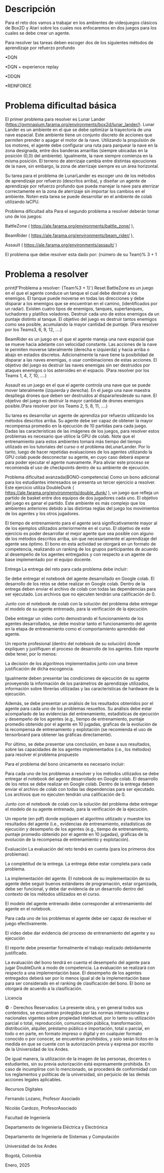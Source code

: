 # Descripción
Para el reto dos vamos a trabajar en los ambientes de videojuegos clásicos de Box2D y Atari sobre los cuales nos enfocaremos en dos juegos para los cuales se debe crear un agente.

Para resolver las tareas deben escoger dos de los siguientes métodos de aprendizaje por refuerzo profundo

•DQN 

•DQN + experience replay 

•DDQN 

•REINFORCE

# Problema dificultad básica
El primer problema para resolver es Lunar Lander (https://gymnasium.farama.org/environments/box2d/lunar_lander/). Lunar Lander es un ambiente en el que se debe optimizar la trayectoria de una nave espacial. Este ambiente tiene un conjunto discreto de acciones que permiten prender o apagar el motor de la nave. Utilizando la propulsión de los motores, el agente debe configurar una ruta para parquear la nave en la zona designada, entre dos banderas amarillas (siempre ubicadas en la posición (0,0) del ambiente). Igualmente, la nave siempre comienza en la misma posición. El terreno de aterrizaje cambia entre distintas ejecuciones de la nave, sin embargo, la zona de aterrizaje siempre es un área horizontal.

Su tarea para el problema de LunarLander es escoger uno de los métodos de aprendizaje por refuerzo (descritos arriba), y diseñar un agente de aprendizaje por refuerzo profundo que pueda manejar la nave para aterrizar correctamente en la zona de aterrizaje sin importar los cambios en el ambiente. Noten esta tarea se puede desarrollar en el ambiente de colab utilizando laCPU.

Problema dificultad alta
Para el segundo problema a resolver deberán tomar uno de los juegos: 

BattleZone (
https://ale.farama.org/environments/battle_zone/
),

BeamRider (
https://ale.farama.org/environments/beam_rider/
), 

Assault (
https://ale.farama.org/environments/assault/
)

El problema que debe resolver esta dado por: (número de su Team)% 3 + 1

# Problema a resolver

print(f'Problema a resolver: {Team%3 + 1}')
Reset
BattleZone es un juego en el que el agente conduce un tanque el cual debe destruir a los enemigos. El tanque puede moverse en todas las direcciones y debe disparar a los enemigos que se encuentran en el camino, (identificados por un radar). Existen cuatro tipos de enemigos, tanques, supertanques, luchadores y platillos voladores. Destruir cada uno de estos enemigos da un puntaje distinto al tanque. El objetivo del juego es destruir tantos enemigos como sea posible, acumulando la mayor cantidad de puntaje. (Para resolver por los Teams3, 6, 9, 12, ....)

BeamRider es un juego en el que el agente maneja una nave espacial que se mueve hacia adelante con velocidad constante. Las acciones de la nave le permiten moverse lateralmente (derecha e izquierda) y hacia arriba o abajo en estados discretos. Adicionalmente la nave tiene la posibilidad de disparar a las naves enemigas, o usar combinaciones de estas acciones. El objetivo del juego es destruir las naves enemigas sin ser destruidos por ataques enemigos o los asteroides en el espacio. (Para resolver por los Teams 1, 4, 7, 10, ....)

Assault es un juego en el que el agente controla una nave que se puede mover lateralmente (izquierda y derecha). En el juego una nave maestra despliega drones que deben ser destruidos al dispararlesdesde su nave. El objetivo del juego es destruir la mayor cantidad de drones enemigos posible.(Para resolver por los Teams 2, 5, 8, 11, ....)

Su tarea es desarrollar un agente de aprendiza por refuerzo utilizando los métodos descritos arriba. Su agente debe ser capaz de obtener la mayor recompensa promedio en la ejecución de 10 partidas para cada juego. Dadas las características de las imágenes de los juegos, para resolver estos problemas es necesario que utilice la GPU de colab. Note que el entrenamiento para estos ambientes tomará más tiempo del tiempo utilizado en los tutoriales del curso o el problema deLunarLander. Por lo tanto, luego de hacer repetidas evaluaciones de los agentes utilizando la GPU colab puede desconectar su agente, en cuyo caso deberá esperar para poder ejecutar el agente nuevamente. Para aliviar este proceso se recomienda el uso de checkpoints dentro de su ambiente de ejecución.

Problema dificultad avanzada(BONO-competencia)
Como un bono adicional para los estudiantes interesados se presenta un tercer ejercicio a resolver. Este ejercicio utiliza DoubleDunk (
https://ale.farama.org/environments/double_dunk/
), un juego que refleja un partido de basket entre dos equipos de dos jugadores cada uno. El objetivo del juego es ganar el partido. Este ambiente es más complejo que los ambientes anteriores debido a las distintas reglas del juego los movimientos de los agentes y los otros jugadores.

El tiempo de entrenamiento para el agente será significativamente mayor al de los ejemplos utilizados anteriormente en el curso. El objetivo de este ejercicio es poder desarrollar el mejor agente que sea posible con alguno de los métodos descritos arriba, sin que necesariamente el aprendizaje del agente sea óptimo. El bono en esta actividad se otorgará en un formato de competencia, realizando un ranking de los grupos participantes de acuerdo al desempeño de los agentes entregados y con respecto a un agente de base implementado por el equipo docente.

Entrega
La entrega del reto para cada problema debe incluir:

 Se debe entregar el notebook del agente desarrollado en Google colab. El desarrollo de los retos se debe realizar en Google colab. Dentro de la entrega deben enviar el archivo de colab con todas las dependencias para ser ejecutado. Los archivos que no ejecuten tendrán una calificación de 0.

Junto con el notebook de colab con la solución del problema debe entregar el modelo de su agente entrenado, para la verificación de la ejecución.

Debe entregar un video corto demostrando el funcionamiento de los agentes desarrollados, se debe mostrar tanto el funcionamiento del agente en la etapa de entrenamiento como el comportamiento aprendido del agente.

Un reporte profesional (dentro del notebook de su solución) donde expliquen y justifiquen el proceso de desarrollo de los agentes. Este reporte debe tener, por lo menos:

 La decisión de los algoritmos implementados junto con una breve justificación de dicha escogencia. 

Igualmente deben presentar las condiciones de ejecución de su agente proveyendo la información de los parámetros de aprendizaje utilizados, información sobre librerías utilizadas y las características de hardware de la ejecución. 

Además, se debe presentar un análisis de los resultados obtenidos por el agente para cada uno de los problemas resueltos. Su análisis debe estar acompañado de las evidencias del entrenamiento, estadísticas de ejecución y desempeño de los agentes (e.g., tiempo de entrenamiento, puntaje promedio obtenido por el agente en 10 jugadas, graficas de la evolución de la recompensa de entrenamiento y explotación (se recomienda el uso de tensorboard para obtener las gráficas directamente). 

Por último, se debe presentar una conclusión, en base a sus resultados, sobre las capacidades de los agentes implementados (i.e., los métodos) para resolver el problema propuesto


Para el problema del bono únicamente es necesario incluir:

Para cada uno de los problemas a resolver y los métodos utilizados se debe entregar el notebook del agente desarrollado en Google colab. El desarrollo de los retos se debe realizar en Google colab. Dentro de la entrega deben enviar el archivo de colab con todas las dependencias para ser ejecutado. Los archivos que no ejecuten tendrán una calificación de 0.

Junto con el notebook de colab con la solución del problema debe entregar el modelo de su agente entrenado, para la verificación de la ejecución.

Un reporte (en pdf) donde expliquen el algoritmo utilizado y muestre los resultados del agente (i.e., evidencias de entrenamiento, estadísticas de ejecución y desempeño de los agentes (e.g., tiempo de entrenamiento, puntaje promedio obtenido por el agente en 10 jugadas), gráficas de la evolución de la recompensa de entrenamiento y explotación).

Evaluación
La evaluación del reto tendrá en cuenta (para los primeros dos problemas):

La completitud de la entrega. La entrega debe estar completa para cada problema.

La implementación del agente. El notebook de su implementación de su agente debe seguir buenos estándares de programación, estar organizada, debe ser funcional, y debe dar evidencia de un desarrollo dentro del contexto de los métodos utilizados en el curso.

El modelo del agente entrenado debe corresponder al entrenamiento del agente en el notebook.

Para cada uno de los problemas el agente debe ser capaz de resolver el juego efectivamente.

El video debe dar evidencia del proceso de entrenamiento del agente y su ejecución

El reporte debe presentar formalmente el trabajo realizado debidamente justificado.


La evaluación del bono tendrá en cuenta el desempeño del agente para jugar DoubleDunk a modo de competencia. La evaluación se realizará con respecto a una implementación base. El desempeño de los agentes entregados deberá ser por lo menos igual al de la implementación base para ser considerado en el ranking de clasificación del bono. El bono se otorgará de acuerdo a la clasificación.



Licencia

© - Derechos Reservados: La presente obra, y en general todos sus contenidos, se encuentran protegidos por las normas internacionales y nacionales vigentes sobre propiedad Intelectual, por lo tanto su utilización parcial o total, reproducción, comunicación pública, transformación, distribución, alquiler, préstamo público e importación, total o parcial, en todo o en parte, en formato impreso o digital y en cualquier formato conocido o por conocer, se encuentran prohibidos, y solo serán lícitos en la medida en que se cuente con la autorización previa y expresa por escrito de la Universidad de los Andes.


De igual manera, la utilización de la imagen de las personas, docentes o estudiantes, sin su previa autorización está expresamente prohibida. En caso de incumplirse con lo mencionado, se procederá de conformidad con los reglamentos y políticas de la universidad, sin perjuicio de las demás acciones legales aplicables.

Recursos Digitales

Fernando Lozano, Profesor Asociado

Nicolás Cardozo, ProfesorAsociado

Facultad de Ingeniería

Departamento de Ingeniería Eléctrica y Electrónica

Departamento de Ingeniería de Sistemas y Computación

Universidad de los Andes

Bogotá, Colombia

Enero, 2025

